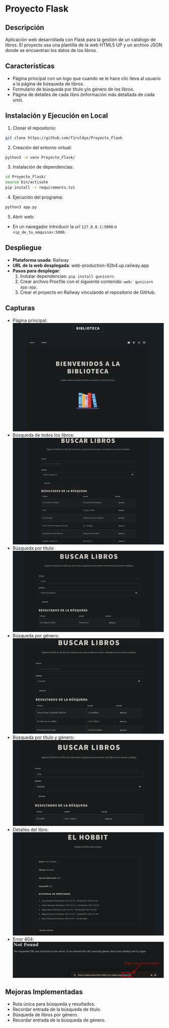 # Proyecto Flask

## Descripción

Aplicación web desarrollada con Flask para la gestión de un catálogo de libros. El proyecto usa una plantilla de la web HTML5 UP y un archivo JSON donde se encuentran los datos de los libros.

## Características

- Página principal con un logo que cuando se le hace clic lleva al usuario a la página de búsqueda de libros.
- Formulario de búsqueda por título y/o género de los libros.
- Página de detalles de cada libro (información más detallada de cada uno).

## Instalación y Ejecución en Local

1. Clonar el repositorio:

```bash
git clone https://github.com/f1rul4yx/Proyecto_Flask
```

2. Creación del entorno virtual:

```bash
python3 -m venv Proyecto_Flask/
```

3. Instalación de dependencias:

```bash
cd Proyecto_Flask/
source bin/activate
pip install -r requirements.txt
```

4. Ejecución del programa:

```bash
python3 app.py
```

5. Abrir web:

- En un navegador introducir la url `127.0.0.1:5000` o `<ip_de_tu_máquina>:5000`.

## Despliegue

- **Plataforma usada**: Railway
- **URL de la web desplegada**: web-production-92b4.up.railway.app
- **Pasos para desplegar**:
  1. Instalar dependencias: `pip install gunicorn`.
  2. Crear archivo Procfile con el siguiente contenido: `web: gunicorn app:app`.
  3. Crear el proyecto en Railway vinculando el repositorio de GitHub.

## Capturas

- Página principal:
  ![Página principal](capturas/principal.png)
- Búsqueda de todos los libros:
  ![Búsqueda de todos los libros](capturas/all_libros.png)
- Búsqueda por título:
  ![Búsqueda por título](capturas/titulo.png)
- Búsqueda por género:
  ![Búsqueda por género](capturas/genero.png)
- Búsqueda por título y género:
  ![Búsqueda por título y género](capturas/titulo_y_genero.png)
- Detalles del libro:
  ![Detalles del libro](capturas/detalle.png)
- Error 404:
  ![Error 404](capturas/error_404.png)

## Mejoras Implementadas

- Ruta única para búsqueda y resultados.
- Recordar entrada de la búsqueda de título.
- Búsqueda de libros por género.
- Recordar entrada de la búsqueda de género.
